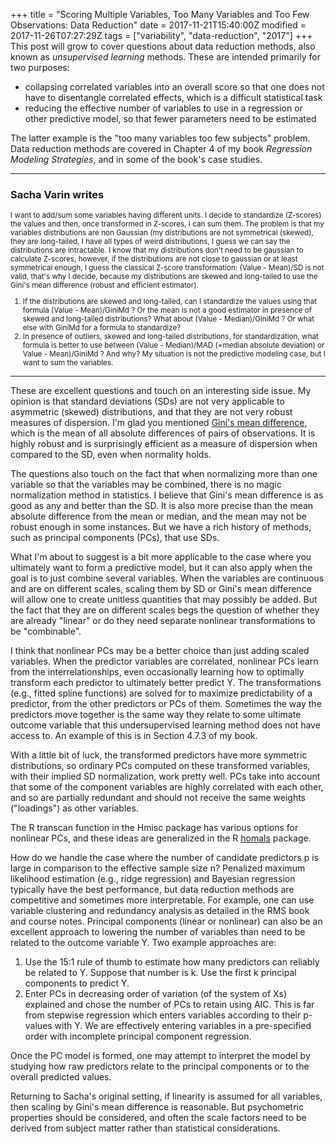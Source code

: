+++
title = "Scoring Multiple Variables, Too Many Variables and Too Few Observations: Data Reduction"
date = 2017-11-21T15:40:00Z
modified = 2017-11-26T07:27:29Z
tags = ["variability", "data-reduction", "2017"]
+++
This post will grow to cover questions about data reduction methods, also known as *unsupervised learning* methods. These are intended primarily for two
purposes:

-   collapsing correlated variables into an overall score so that one
    does not have to disentangle correlated effects, which is a
    difficult statistical task
-   reducing the effective number of variables to use in a regression or
    other predictive model, so that fewer parameters need to be
    estimated

The latter example is the "too many variables too few subjects" problem.
 Data reduction methods are covered in Chapter 4 of my book *Regression
Modeling Strategies*, and in some of the book's case studies.

------------------------------------------------------------------------

### Sacha Varin writes
<small>
I want to add/sum some variables having different units. I decide to
standardize (Z-scores) the values and then, once transformed in
Z-scores, I can sum them.  The problem
is that my variables distributions are non Gaussian (my distributions
are not symmetrical (skewed), they are long-tailed, I have all types of
weird distributions, I guess we can say the distributions are
intractable.  I know that my distributions don't need
to be gaussian to calculate Z-scores, however, if the distributions are
not close to gaussian or at least symmetrical enough, I guess the
classical Z-score transformation: (Value - Mean)/SD is not valid, that's why I decide, because my distributions are skewed and long-tailed to use the Gini's mean difference (robust and efficient
estimator). 

1.  If the distributions are skewed and long-tailed, can I standardize
    the values using that formula (Value - Mean)/GiniMd ?  Or the mean is not a good estimator in presence of skewed and long-tailed distributions?  What
    about (Value - Median)/GiniMd ?  Or what else with
    GiniMd for a formula to standardize?
2.  In presence of outliers, skewed and long-tailed distributions, for
    standardization, what formula is better to use
    between (Value - Median)/MAD (=median
    absolute deviation) or Value - Mean)/GiniMd ?  And
    why?  My situation is not the predictive modeling case, but I want to sum the variables.
</small>

------------------------------------------------------------------------

These are excellent questions and touch on an interesting side issue.
 My opinion is that standard deviations (SDs) are not very applicable to
asymmetric (skewed) distributions, and that they are not very robust
measures of dispersion.  I'm glad you mentioned [Gini's mean
difference](https://arxiv.org/pdf/1405.5027.pdf), which is the mean of
all absolute differences of pairs of observations.  It is highly robust
and is surprisingly efficient as a measure of dispersion when compared
to the SD, even when normality
holds.

The questions also touch on the fact that when normalizing more than
one variable so that the variables may be combined, there is no magic
normalization method in statistics.  I believe that Gini's mean
difference is as good as any and better than the SD.  It is also more
precise than the mean absolute difference from the mean or median, and
the mean may not be robust enough in some instances.  But we have a rich
history of methods, such as principal components (PCs), that use
SDs.

What I'm about to suggest is a bit more
applicable to the case where you ultimately want to form a predictive
model, but it can also apply when the goal is to just combine several
variables.  When the variables are continuous and are on different
scales, scaling them by SD or Gini's mean difference will allow one to
create unitless quantities that may possibly be added.  But the fact
that they are on different scales begs the question of whether they are
already "linear" or do they need separate nonlinear transformations to
be "combinable".

I think that nonlinear PCs may be a better choice than just adding
scaled variables.  When the predictor variables are correlated,
nonlinear PCs learn from the interrelationships, even occasionally
learning how to optimally transform each predictor to ultimately better
predict Y.  The transformations (e.g., fitted spline functions) are
solved for to maximize predictability of a predictor, from the other
predictors or PCs of them.  Sometimes the way the predictors move
together is the same way they relate to some ultimate outcome variable
that this undersupervised learning method does not have access to.  An
example of this is in Section 4.7.3 of my book.

With a little bit of luck, the transformed predictors have more
symmetric distributions, so ordinary PCs computed on these transformed
variables, with their implied SD normalization, work pretty well.  PCs
take into account that some of the component variables are highly
correlated with each other, and so are partially redundant and should
not receive the same weights ("loadings") as other
variables.

The R transcan function in the Hmisc package has various options for nonlinear PCs, and these ideas are generalized in the R
[homals](https://cran.r-project.org/web/packages/homals)
package.

How do we handle the case where the number of candidate predictors p is
large in comparison to the effective sample size n?  Penalized maximum
likelihood estimation (e.g., ridge regression) and Bayesian regression
typically have the best performance, but data reduction methods are
competitive and sometimes more interpretable.  For example, one can use
variable clustering and redundancy analysis as detailed in the RMS book
and course notes.  Principal components (linear or nonlinear) can also
be an excellent approach to lowering the number of variables than need
to be related to the outcome variable Y.  Two example approaches
are:

1.  Use the 15:1 rule of thumb to estimate how many predictors can
    reliably be related to Y.  Suppose that number is k.  Use the first
    k principal components to predict Y.
2.  Enter PCs in decreasing order of variation (of the system of Xs)
    explained and chose the number of PCs to retain using AIC.  This is
    far from stepwise regression which enters variables according to
    their p-values with Y.  We are effectively entering variables in a
    pre-specified order with incomplete principal component
    regression.

Once the PC model is formed, one may attempt to interpret the model by
studying how raw predictors relate to the principal components or to the
overall predicted values.

Returning to Sacha's original setting,
if linearity is assumed for all variables, then scaling by Gini's mean
difference is reasonable.  But psychometric properties should be
considered, and often the scale factors need to be derived from subject
matter rather than statistical
considerations.

